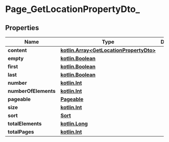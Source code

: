 # Page_GetLocationPropertyDto_

## Properties
Name | Type | Description | Notes
------------ | ------------- | ------------- | -------------
**content** | [**kotlin.Array&lt;GetLocationPropertyDto&gt;**](GetLocationPropertyDto.md) |  |  [optional]
**empty** | [**kotlin.Boolean**](.md) |  |  [optional]
**first** | [**kotlin.Boolean**](.md) |  |  [optional]
**last** | [**kotlin.Boolean**](.md) |  |  [optional]
**number** | [**kotlin.Int**](.md) |  |  [optional]
**numberOfElements** | [**kotlin.Int**](.md) |  |  [optional]
**pageable** | [**Pageable**](Pageable.md) |  |  [optional]
**size** | [**kotlin.Int**](.md) |  |  [optional]
**sort** | [**Sort**](Sort.md) |  |  [optional]
**totalElements** | [**kotlin.Long**](.md) |  |  [optional]
**totalPages** | [**kotlin.Int**](.md) |  |  [optional]

